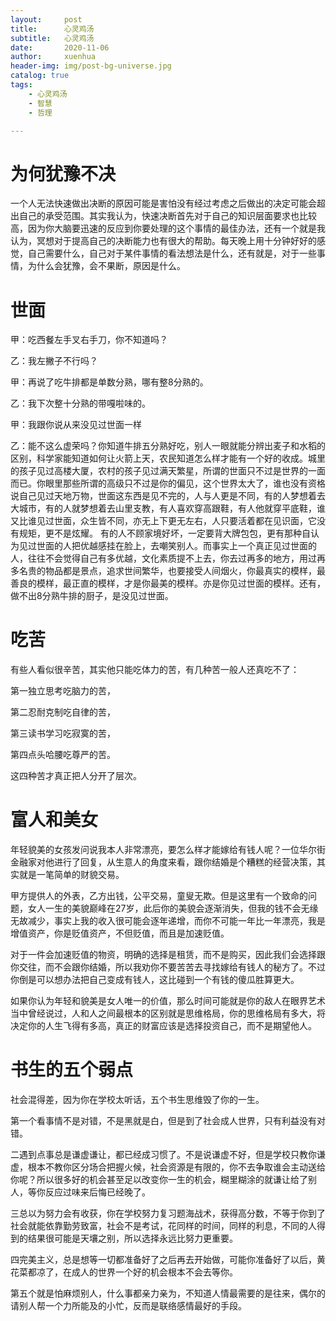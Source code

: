 ```yaml
---
layout:     post
title:      心灵鸡汤
subtitle:   心灵鸡汤
date:       2020-11-06
author:     xuenhua
header-img: img/post-bg-universe.jpg
catalog: true
tags:
    - 心灵鸡汤
    - 智慧
    - 哲理

---
```


# 为何犹豫不决
一个人无法快速做出决断的原因可能是害怕没有经过考虑之后做出的决定可能会超出自己的承受范围。其实我认为，快速决断首先对于自己的知识层面要求也比较高，因为你大脑要迅速的反应到你要处理的这个事情的最佳办法，还有一个就是我认为，冥想对于提高自己的决断能力也有很大的帮助。每天晚上用十分钟好好的感觉，自己需要什么，自己对于某件事情的看法想法是什么，还有就是，对于一些事情，为什么会犹豫，会不果断，原因是什么。

# 世面
甲：吃西餐左手叉右手刀，你不知道吗？

乙：我左撇子不行吗？

甲：再说了吃牛排都是单数分熟，哪有整8分熟的。

乙：我下次整十分熟的带嘎啦味的。

甲：我跟你说从来没见过世面一样

乙：能不这么虚荣吗？你知道牛排五分熟好吃，别人一眼就能分辨出麦子和水稻的区别，科学家能知道如何让火箭上天，农民知道怎么样才能有一个好的收成。城里的孩子见过高楼大厦，农村的孩子见过满天繁星，所谓的世面只不过是世界的一面而已。你眼里那些所谓的高级只不过是你的偏见，这个世界太大了，谁也没有资格说自己见过天地万物，世面这东西是见不完的，人与人更是不同，有的人梦想着去大城市，有的人就梦想着去山里支教，有人喜欢穿高跟鞋，有人他就穿平底鞋，谁又比谁见过世面，众生皆不同，亦无上下更无左右，人只要活着都在见识面，它没有规矩，更不是炫耀。
有的人不顾家境好坏，一定要背大牌包包，更有那种自认为见过世面的人把优越感挂在脸上，去嘲笑别人。而事实上一个真正见过世面的人，往往不会觉得自己有多优越，文化素质提不上去，你去过再多的地方，用过再多名贵的物品都是景点，追求世间繁华，也要接受人间烟火，你最真实的模样，最善良的模样，最正直的模样，才是你最美的模样。亦是你见过世面的模样。还有，做不出8分熟牛排的厨子，是没见过世面。

# 吃苦
有些人看似很辛苦，其实他只能吃体力的苦，有几种苦一般人还真吃不了：

第一独立思考吃脑力的苦，

第二忍耐克制吃自律的苦，

第三读书学习吃寂寞的苦，

第四点头哈腰吃尊严的苦。

这四种苦才真正把人分开了层次。

# 富人和美女
年轻貌美的女孩发问说我本人非常漂亮，要怎么样才能嫁给有钱人呢？一位华尔街金融家对他进行了回复，从生意人的角度来看，跟你结婚是个糟糕的经营决策，其实就是一笔简单的财貌交易。

甲方提供人的外表，乙方出钱，公平交易，童叟无欺。但是这里有一个致命的问题，女人一生的美貌巅峰在27岁，此后你的美貌会逐渐消失，但我的钱不会无缘无故减少，事实上我的收入很可能会逐年递增，而你不可能一年比一年漂亮，我是增值资产，你是贬值资产，不但贬值，而且是加速贬值。

对于一件会加速贬值的物资，明确的选择是租赁，而不是购买，因此我们会选择跟你交往，而不会跟你结婚，所以我劝你不要苦苦去寻找嫁给有钱人的秘方了。不过你倒是可以想办法把自己变成有钱人，这比碰到一个有钱的傻瓜胜算更大。

如果你认为年轻和貌美是女人唯一的价值，那么时间可能就是你的敌人在眼界艺术当中曾经说过，人和人之间最根本的区别就是思维格局，你的思维格局有多大，将决定你的人生飞得有多高，真正的财富应该是选择投资自己，而不是期望他人。

# 书生的五个弱点
社会混得差，因为你在学校太听话，五个书生思维毁了你的一生。

第一个看事情不是对错，不是黑就是白，但是到了社会成人世界，只有利益没有对错。

二遇到点事总是谦虚谦让，都已经成习惯了。不是说谦虚不好，但是学校只教你谦虚，根本不教你区分场合把握火候，社会资源是有限的，你不去争取谁会主动送给你呢？所以很多好的机会甚至足以改变你一生的机会，糊里糊涂的就谦让给了别人，等你反应过味来后悔已经晚了。

三总以为努力会有收获，你在学校努力复习题海战术，获得高分数，不等于你到了社会就能依靠勤劳致富，社会不是考试，花同样的时间，同样的利息，不同的人得到的结果很可能是天壤之别，所以选择永远比努力更重要。

四完美主义，总是想等一切都准备好了之后再去开始做，可能你准备好了以后，黄花菜都凉了，在成人的世界一个好的机会根本不会去等你。

第五个就是怕麻烦别人，什么事都亲力亲为，不知道人情最需要的是往来，偶尔的请别人帮一个力所能及的小忙，反而是联络感情最好的手段。
